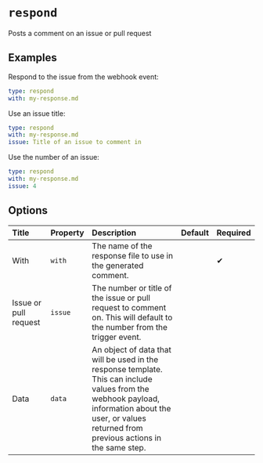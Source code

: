<!--
  /!\ WARNING /!\
  This file's content is auto-generated, do NOT edit!
  All changes will be undone.
-->

# `respond`

Posts a comment on an issue or pull request

## Examples

Respond to the issue from the webhook event:

```yaml
type: respond
with: my-response.md
```

Use an issue title:

```yaml
type: respond
with: my-response.md
issue: Title of an issue to comment in
```

Use the number of an issue:

```yaml
type: respond
with: my-response.md
issue: 4
```

## Options

| Title | Property | Description | Default | Required |
| :---- | :--- | :---------- | :------ | :------- |
| With | `with` | The name of the response file to use in the generated comment. |  | ✔ |
| Issue or pull request | `issue` | The number or title of the issue or pull request to comment on. This will default to the number from the trigger event. |  |  |
| Data | `data` | An object of data that will be used in the response template. This can include values from the webhook payload, information about the user, or values returned from previous actions in the same step. |  |  |

